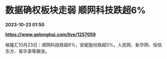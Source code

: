 # 数据确权板块走弱 顺网科技跌超6%

**2023-10-23 01:50**

**https://www.gelonghui.com/live/1257059**

格隆汇10月23日｜顺网科技跌超6%，安妮股份跌超5%，人民网、新华网、恒信东方、易华录等跟涨。